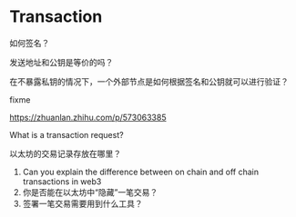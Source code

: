 # Transaction

如何签名？

发送地址和公钥是等价的吗？

在不暴露私钥的情况下，一个外部节点是如何根据签名和公钥就可以进行验证？





fixme

https://zhuanlan.zhihu.com/p/573063385

What is a transaction request?

以太坊的交易记录存放在哪里？

1. Can you explain the difference between on chain and off chain transactions in web3
2. 你是否能在以太坊中“隐藏”一笔交易？
3. 签署一笔交易需要用到什么工具？